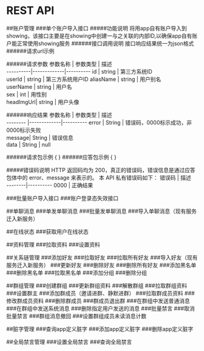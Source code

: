 # REST API

##账户管理
###单个账户导入接口
#####功能说明
将用app自有账户导入到showing，该接口主要是在showing中创建一与之关联的内部ID,以确保app自有账户能正常使用showing服务
######接口调用说明
接口响应结果统一为json格式
######请求url示例

######请求参数
 参数名称  |   参数类型  |    描述  
----------|-------------|----------
id        |   string    |    第三方系统ID      
userId    |   string    |    第三方系统用户ID
aliasName |   string    |    用户别名         
userName  |   string    |    用户名          
sex       |   int       |    用性别          
headImgUrl|   string    |    用户头像         

######响应结果
 参数名称 |   参数类型   |    描述  
-------- |-------------|----------
  error  |   String    |  错误码，0000标示成功，非0000标示失败        
  message|   String    |  错误信息        
  data   |   String    |  null        

######请求包示例
    { }
######应答包示例
    { }

#####错误码说明
    HTTP 返回码均为 200，真正的错误码，错误信息是通过应答包体中的 error、message 来表示的。
    本 API 私有错误码如下：
 错误码  |   描述   
--------|----------
  0000  |   正确结果




###批量账户导入接口
###账户登录态失效接口

##单聊消息
###单发单聊消息
###批量发单聊消息
###导入单聊消息（现有服务迁入新服务）

##在线状态
###获取用户在线状态

##资料管理
###拉取资料
###设置资料

##关系链管理
###添加好友
###拉取好友
###拉取所有好友
###导入好友（现有服务迁入新服务）
###更新好友
###删除好友
###删除所有好友
###添加黑名单
###删除黑名单
###拉取黑名单
###添加分组
###删除分组

##群组管理
###创建群组
###更新群组资料
###解散群组
###拉取群组资料
###设置群主
###添加群成员（邀请进群、静默进群）
###拉取群成员资料
###修改群成员资料
###删除群成员
###群成员退出群
###在群组中发送普通消息
###在群组中发送系统消息
###删除指定用户发送的消息
###批量禁言
###取消批量禁言
###群组消息撤回
###设置群组成员未读消息计数

##脏字管理
###查询app定义脏字
###添加app定义脏字
###删除app定义脏字

##全局禁言管理
###设置全局禁言
###查询全局禁言


